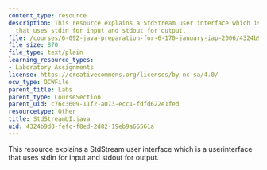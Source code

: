 ```yaml
---
content_type: resource
description: This resource explains a StdStream user interface which is a userinterface
  that uses stdin for input and stdout for output.
file: /courses/6-092-java-preparation-for-6-170-january-iap-2006/4324b9d8fefcf8ed2d8219eb9a66561a_StdStreamUI.java
file_size: 870
file_type: text/plain
learning_resource_types:
- Laboratory Assignments
license: https://creativecommons.org/licenses/by-nc-sa/4.0/
ocw_type: OCWFile
parent_title: Labs
parent_type: CourseSection
parent_uid: c76c3609-11f2-a073-ecc1-fdfd622e1fed
resourcetype: Other
title: StdStreamUI.java
uid: 4324b9d8-fefc-f8ed-2d82-19eb9a66561a
---
```

This resource explains a StdStream user interface which is a userinterface that uses stdin for input and stdout for output.
